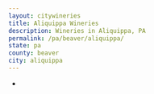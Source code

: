 ```yaml
---
layout: citywineries
title: Aliquippa Wineries
description: Wineries in Aliquippa, PA
permalink: /pa/beaver/aliquippa/
state: pa
county: beaver
city: aliquippa
---
```

-
